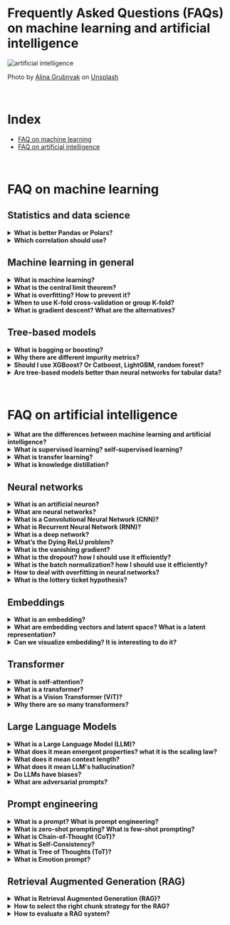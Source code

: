 # Frequently Asked Questions (FAQs) on machine learning and artificial intelligence

![artificial intelligence](https://github.com/SalvatoreRa/tutorial/blob/main/images/nn_brain.jpeg?raw=true)

Photo by [Alina Grubnyak](https://unsplash.com/@alinnnaaaa) on [Unsplash](https://unsplash.com/)

&nbsp;

# Index
* [FAQ on machine learning](#FAQ-on-machine-learning)
* [FAQ on artificial intelligence](#FAQ-on-artificial-intelligence)

&nbsp;

# FAQ on machine learning

## Statistics and data science

<details>
  <summary><b>What is better Pandas or Polars? </b></summary>

Python is a great ecosystem for data science, on the other hand, some basic analysis becomes complex as the datasets grow (parallel processing, query optimization, and lazy evaluation) especially if you use pandas. **[Pandas](https://pandas.pydata.org/)** in fact it is single-threaded (so it means it runs on only one CPU), requires the entire dataset to be in memory, also it does not allow the order of operation optimization (it means the operations are sequential in the order of declaration which is not always the best choice). 

**[Polars](https://pola.rs/)** on the other hand offers: 
* **Parallel computing**, so use all available cores.
* **Improve storage** since it leverages Apache Arrow.
* **File scanning** which allows you to work with very large files without necessarily keeping the whole file in memory

**Polars** also is similar to Pandas in syntax so switching between libraries is fairly easy. Since there is a larger ecosystem compatible with Pandas, it is recommended to use it for small/medium datasets and use Polars for very large datasets
  
</details>

<details>
  <summary><b>Which correlation should use? </b></summary>

  There are different types of correlation, The most famous of which is the **Pearson correlation**. The correlation coefficient represents the linear relationship between two variables. Pearson correlation has this formula:

$$r_{XY} = \frac{\sum (X_i - \overline{X})(Y_i - \overline{Y})}{\sqrt{\sum (X_i - \overline{X})^2 \sum (Y_i - \overline{Y})^2}}$$


Where X and Y are the two variables, and $\overline{X}$ and $\overline{Y}$ represent the means. 

**Spearman correlation** is another popular alternative:

$$\rho = 1 - \frac{6 \sum d_i^2}{n(n^2 - 1)}$$

where $d_i$ represents the distance represents the difference between the ranks of corresponding values $X_i$ and $Y_i$.


The main differences between the two correlations soo: 
* Pearson measures linear relationships, Spearman correlation between variables that have a monotonic relationship. Pearson assumes that variables are normally distributed.
* As seen Pearson is based on covariance and the other is based on ranked data. However, both have ranges between -1 and 1.
* Pearson is more sensitive to outlier data. Person is more recommended for interval and ratio data, while Spearman is for ordinal and non-normally distributed data. 


As seen Pearson is recommended for linear relationships, while Spearman is recommended for monotonic associations. There is also **Kendall correlation**, but basically it is very similar to Spearman for assumptions. Linear relations are a special case of monotonic functions. A monotonic relation is where there is no change in direction or always increasing or always decreasing (not necessarily linearly)

![correlation relationship](https://github.com/SalvatoreRa/tutorial/blob/main/images/correlation_relation.webp?raw=true)
*from [here](https://www.quora.com/How-do-I-know-if-the-scatter-plot-displays-a-linear-a-monotonic-or-a-non-monotonic-relationship)*

This means, however, that there are cases where there is an association between two variables (neither linear nor monotonic) that none of these three types of correlation can detect

In a 2020 study, they propose a new relationship, which measures how much Y is a function of X (rather than whether there is a monotonic or linear relationship between the two). This new correlation is also based on ranking é has two possible formulas, one based on ties between the two variables and whether there are no ties (or probable no ties) between the variables. The first:

![correlation relationship](https://github.com/SalvatoreRa/tutorial/blob/main/images/correlation_no_ties.webp?raw=true)
*from [here](https://www.tandfonline.com/doi/full/10.1080/00031305.2021.2004922)*

and if there are ties:

![correlation relationship](https://github.com/SalvatoreRa/tutorial/blob/main/images/correlation_ties.webp?raw=true)
*from [here](https://www.tandfonline.com/doi/full/10.1080/00031305.2021.2004922)*

As can be seen, the new correlation method is not affected by the direction of the relationship (the range is between 0 and 1, with one being the maximum of the relationship). Where Pearson concludes that there is no relationship (for example, in the parabolic or sinusoidal case) this new method succeeds instead in showing a relationship.

![correlation relationship](https://github.com/SalvatoreRa/tutorial/blob/main/images/A%20New%20Coefficient%20of%20Correlation.png?raw=true)
*Values of ξn(X,Y)for various kinds of scatterplots, withn=100. Noise increases from left to right. from [here](https://www.tandfonline.com/doi/full/10.1080/00031305.2021.2004922)*



If you want to try in Python the code:

```Python
from numpy import array, random, arange

def xicor(X, Y, ties=True):
    random.seed(42)
    n = len(X)
    order = array([i[0] for i in sorted(enumerate(X), key=lambda x: x[1])])
    if ties:
        l = array([sum(y >= Y[order]) for y in Y[order]])
        r = l.copy()
        for j in range(n):
            if sum([r[j] == r[i] for i in range(n)]) > 1:
                tie_index = array([r[j] == r[i] for i in range(n)])
                r[tie_index] = random.choice(r[tie_index] - arange(0, sum([r[j] == r[i] for i in range(n)])), sum(tie_index), replace=False)
        return 1 - n*sum( abs(r[1:] - r[:n-1]) ) / (2*sum(l*(n - l)))
    else:
        r = array([sum(y >= Y[order]) for y in Y[order]])
        return 1 - 3 * sum( abs(r[1:] - r[:n-1]) ) / (n**2 - 1)

```


Suggested lecture:
* [Myths About Linear and Monotonic Associations: Pearson’s r, Spearman’s ρ, and Kendall’s τ](https://www.tandfonline.com/doi/full/10.1080/00031305.2021.2004922)
* [A New Coefficient of Correlation](https://www.tandfonline.com/doi/full/10.1080/01621459.2020.1758115)

</details>


## Machine learning in general

<details>
  <summary><b>What is machine learning? </b></summary>

**Machine Learning** is the field of study that deals with learning or predicting something from data. In the traditional paradigm, you had to write hard-coded rules. A machine learning algorithm should infer these rules on its own. 

*"Machine learning (ML) is a field of study in artificial intelligence concerned with the development and study of statistical algorithms that can learn from data and generalize to unseen data, and thus perform tasks without explicit instructions" - from [Wikipedia](https://en.wikipedia.org/wiki/Machine_learning)*

As an example, we want to create a model to classify sentimental analysis of movie reviews. A traditional approach would be to create rules (something like if/then, for example, if "amazing" is present as a word the review is positive). A machine learning approach instead takes a dataset with labeled elements (a set of reviews that have already been annotated to be positive or negative) and derives the rules on its own.

In some cases, these rules can be displayed. In this case, the model has learned boundaries to separate the various classes in the iris dataset:

![neuron](https://github.com/SalvatoreRa/tutorial/blob/main/images/sphx_glr_plot_voting_decision_regions_001.png?raw=true)
*from [here](https://scikit-learn.org/stable/auto_examples/ensemble/plot_voting_decision_regions.html)*
  
</details>

<details>
  <summary><b>What is the central limit theorem? </b></summary>

*"In probability theory, the central limit theorem (CLT) states that, under appropriate conditions, the distribution of a normalized version of the sample mean converges to a standard normal distribution. This holds even if the original variables themselves are not normally distributed. " - [source](https://en.wikipedia.org/wiki/Central_limit_theorem)* 

**central limit theorem (CLT)** in a nutshell says that the distribution of sample means approximates a normal distribution as you increase the sample size. It is one of the most fundamental statistical theorems and is an important assumption for many algorithms. In other words. A key aspect is that the average of the sample means will be equal to the true population mean and standard deviation. In other words, with a sufficiently large sample size, we can predict the characteristics of a population
  
</details>

<details>
  <summary><b>What is overfitting? How to prevent it? </b></summary>
  
  **overfitting** is one of the most important concepts in machine learning, usually occurring when the model is too complex for a dataset. The model then tends to learn patterns that are only present in the training set and thus not be able to generalize effectively. So it will not have adequate performance for unseen data.

**Underfitting** is the opposite concept, where the model is too simple and fails to generalize because it has not identified the right patterns. With both overfitting and underfitting, the model is underperforming

![neuron](https://github.com/SalvatoreRa/tutorial/blob/main/images/under_overfitting.svg?raw=true)
*from Wikipedia*

Solutions are usually: 
* to collect more data when possible.
* Eliminate features that are not needed.
* Start with a simple model such as logistic regression as a baseline and compare it with progressively more complex models.
* Add regularization techniques. Use ensembles. 

</details>

<details>
  <summary><b>When to use K-fold cross-validation or group K-fold? </b></summary>

**K-fold cross-validation** is one of the most widely used evaluation methods for a machine learning model. It is usually used to understand how a model behaves when there is unseen data. K-fold cross-validation is simple, we have a dataset X and a target variable y. The dataset is divided into K folds (then a subset of X and y) and for each interaction we train the model on k-1 fold and calculate the error on the remaining fold. If we have 100 examples and k =5, it means that at each iteration we select 20 random examples, train the model on the other 80 examples, and calculate the performance on the 20 examples.
  
  ![neuron](https://github.com/SalvatoreRa/tutorial/blob/main/images/1024px-K-fold_cross_validation_EN.svg.png?raw=true)
*from Wikipedia*

The main problem with k-fold cross-validation is that we assume that all the different folds have the same distribution. This is not true in a number of cases where the dataset is stratified by an additional temporal, group, or spatial dimension. This causes a so-called information leak and is easily understood when we look at data that are temporally stratified. If we use random shuffling, the model will see into the future and we have what can be called data leakage

cross-validation leads to predictions that are overly optimistic (overly confident), favors models that are prone to overfitting. So for real-world cases, we need an alternative that avoids leakage between folds. This can be achieved with **group folds**:

*"GroupKFold is a variation of k-fold which ensures that the same group is not represented in both testing and training sets. For example if the data is obtained from different subjects with several samples per-subject and if the model is flexible enough to learn from highly person specific features it could fail to generalize to new subjects. GroupKFold makes it possible to detect this kind of overfitting situations." -[source](https://scikit-learn.org/stable/modules/cross_validation.html)*

  ![neuron](https://github.com/SalvatoreRa/tutorial/blob/main/images/sphx_glr_plot_cv_indices_007.png?raw=true)
*from scikit-learn*

</details>

<details>
  <summary><b>What is gradient descent? What are the alternatives?</b></summary>
  !
</details>


## Tree-based models

<details>
  <summary><b>What is bagging or boosting?</b></summary>
  
</details>

<details>
  <summary><b>Why there are different impurity metrics?</b></summary>
  !
</details>

<details>
  <summary><b>Should I use XGBoost? Or Catboost, LightGBM, random forest?</b></summary>
  !
</details>

<details>
  <summary><b>Are tree-based models better than neural networks for tabular data?</b></summary>
  !
</details>

&nbsp;

# FAQ on artificial intelligence

<details>
  <summary><b>What are the differences between machine learning and artificial intelligence? </b></summary>

In essence, **artificial intelligence** is a set of algorithms and techniques that exploits neural networks to solve various tasks. These are neural networks composed of several layers that can extract complex features from a dataset. This makes it possible to avoid feature engineering and at the same time learn a complex representation of the data. Neural networks also can learn relationships that are nonlinear and thus complex patterns that other machine learning algorithms can hardly learn. This clearly means having patterns with many more parameters and thus the need for appropriate learning algorithms (such as backpropagation).
 
</details>

<details>
  <summary><b>What is supervised learning? self-supervised learning?  </b></summary>
  
  
**Supervised learning** uses labeled training data and **self-supervised learning** does not. In other words, when we have labeled we can use supervised learning, only sometimes we don't have it and for that, we need other algorithms.

In supervised learning we usually have a dataset that has labels (for example, pictures of dogs and cats), we divide our dataset into training and testing and train the model to solve the task. Because we have the labels we can check the model's responses and its performance. In this case, the model is learning a function that binds input and output data and tries to find the relationships between the various features of the dataset and the target variable. Supervised learning is used for classification, regression, sentiment analysis, spam detection, and so on.

In _unsupervised learning (or self-supervised)_, on the other hand, the purpose of the model is to learn the structure of the data without specific guidance. For example, if we want to divide our consumers into clusters, the model has to find patterns underlying the data without knowing what the actual labels are (we don't have them after all). These patterns are used for anomaly detection, big data visualization, customer segmentation and so on.

  ![neuron](https://github.com/SalvatoreRa/tutorial/blob/main/images/Supervised-and-unsupervised-machine-learning-a-Schematic-representation-of-an.png?raw=true)
*from [here](https://www.researchgate.net/figure/Supervised-and-unsupervised-machine-learning-a-Schematic-representation-of-an_fig3_351953193)*

**Semi-supervised learning** is an intermediate case, where we have few labels and a large dataset. The goal is to use the few labeled examples to label a larger amount of unlabeled data

  ![neuron](https://github.com/SalvatoreRa/tutorial/blob/main/images/semisup.webp?raw=true)
*from [here](https://medium.com/@gayatri_sharma/a-gentle-introduction-to-semi-supervised-learning-7afa5539beea)*

**self-supervised learning** is now stricly related to **transfer learning** (check below). In fact, many models are trained unsupervised on a huge amount of data. For example, Transformers are trained on a lot of textual data using a huge amount of data during the pretraining phase. During this phase, language modeling or another pretext task is used to make the model learn a knowledge of the language. Labeling this data would be too expensive, so the purpose of the model is to learn the structure of the language during pretraining. Only at a later stage is the model adapted for a specific task. So in this case our purpose is to take advantage of the amount of data and a task that allows us to train the model, without having to annotate or specify the task. 

</details>

<details>
  <summary><b>What is transfer learning? </b></summary>

**transfer learning** is a process in which we exploit a model's abilities for a different task than what was originally trained.

*"Transfer learning and domain adaptation refer to the situation where what has been learned in one setting … is exploited to improve generalization in another setting" -[source](https://www.deeplearningbook.org/)* 

*"Transfer learning is the improvement of learning in a new task through the transfer of knowledge from a related task that has already been learned." -[source](https://dl.acm.org/doi/10.5555/1803899)* 


Transfer learning requires the model to learn features that are general. So they are usually models that are trained on a huge amount of data and can learn very different patterns from each other. 

For example, a large convolutional network such as ResNet is trained on a large number of images such as Imagenet, then the model is retrained to classify images of dogs or cats. In this case, the model head that is specific to the original task (imagenet) is removed and replaced with a final layer for the specific task.

 ![neuron](https://github.com/SalvatoreRa/tutorial/blob/main/images/Transfer_learning.svg.png?raw=true)
*from [here](https://en.wikipedia.org/wiki/Transfer_learning)*

Another widely used case is the transformer. The transformer is a very large model that can learn a large number of patterns. In this case, the pattern is not trained for a specific task but in self-supervised learning. This first phase is called the pre-training phase. During this initial phase, the model learns language features by predicting the next word in a word sequence (or as a masked language model, where some words are masked and the model has to predict them). Once this is done, the model can be repurposed for other tasks such as sentiment analysis (a classification task).

This approach can be used with so many types of data, for example for images, you can mask part of the images and the model has to predict what is in the masked patch.
  
</details>

<details>
  <summary><b>What is knowledge distillation? </b></summary>
  LLMs are getting bigger and bigger, reaching even more than 100B parameters. These models excel in different tasks and achieve state-of-the-art in all benchmarks. But do we need an LLM for every task? 

Sometimes we need a model that is capable of accomplishing a task with as much accuracy as possible but is also computationally efficient (e.g., a classification task that must run on a device). For this a smaller model might be fine, the important thing is that it is capable of doing the task as well as possible. The idea behind **Knowledge Distillation** is that we can distill a complex model into a smaller, more efficient model that needs limited resources. The idea behind it is that the larger model is a "teacher" and the smaller model is a "student." In practice we use the soft probabilities (or logits) of the teacher network to supervise the student network along with the class labels, this is because these probabilities provide more information than a label alone and allow the model to learn better

![neuron](https://github.com/SalvatoreRa/tutorial/blob/main/images/knowledge_distillation.png?raw=true)
*from [here](https://arxiv.org/pdf/2006.05525.pdf)*

To give a more concrete example, we have a model like ResNet-50 that is trained on millions of images of a thousand different classes, but we need a model that can recognize dogs and cats (two classes) and has few layers. The idea is to create a model (student) that is able to mimic the generalization ability of the more complex model (i.e. ResNet) and we use the probabilities generated by the teacher network to train it. The advantage is that we generally need much less data than training the student model from scratch and without a teacher

![neuron](https://github.com/SalvatoreRa/tutorial/blob/main/images/knowledge_distillation2.png?raw=true)
*from [here](https://arxiv.org/pdf/2006.05525.pdf)*

So we have a teacher model (ResNet in our example) that generates probabilities for each class. After that we take the student model and train it for the same data, again obtaining a probability distribution, exploiting a distillation loss we try to make these probability distributions similar to those of the teacher. In addition, we have a cross-entropy loss in which we use the actual labels of the data. The student model is trained by exploiting these two losses so it learns from both the teacher model and the real labels.

Suggested lecture:
  * [Knowledge Distillation: A Survey](https://arxiv.org/abs/2006.05525)
  

</details>



## Neural networks

<details>
  <summary><b>What is an artificial neuron?</b></summary>

  A **neural network** is a collection of artificial neurons. The **artificial neuron** is clearly inspired by its human counterpart. The first part of the biological neuron receives information from other neurons. If this signal is relevant gets excited and the potential (electrical) rises, if it exceeds a certain threshold the neuron activates and passes the signal to other neurons. This transfer is passed through the axon and its terminals that are connected to other neurons.

  ![neuron](https://github.com/SalvatoreRa/tutorial/blob/main/images/neuron.png?raw=true)
*from Wikipedia*

  This is the corresponding equation for the artificial neuron:
  
$$\[y = f\left(\sum_{i=1}^{n} w_i x_i + b\right)\]$$

As we can see, this equation mimics the behavior of the human neuron. X inputs are the signals coming from other neurons, the neuron weighs their importance by multiplying them with a set of weights. Once this information is weighed, this sum is called the transfer function. If the information is relevant it must pass a threshold, in this case given by the activation function. If it is above the threshold, the neuron is activated and passes the information (in the biological one this is called firing). This becomes the input for the next neuron.

</details>

<details>
  <summary><b>What are neural networks?</b></summary>
  
  In a nutshell, **Neural networks**  are a series of layers composed of different artificial neurons. We have an input layer, several hidden layers, and an output layer. The first layer takes inputs and is therefore specific to inputs. The hidden layers learn a representation of the data, while the last layer is specific to the task (classification, regression, auto-encoder, and so on).

  ![neuron](https://github.com/SalvatoreRa/tutorial/blob/main/images/ann.webp?raw=true)
*from [here](https://www.cloudflare.com/learning/ai/what-is-neural-network/)*

We generally distinguish: 
* **shallow neural networks**, where you have one or few hidden layers
* **Deep neural networks**, where you have many hidden layers (more about below)

Neural networks despite having many parameters have the advantage of extracting sophisticated and complicated representations from data. They also learn high-level features from the data that can then be reused for other tasks. An additional advantage is that neural networks generally do not require complex pre-processing like traditional machine learning algorithms. Neural networks were invented with the purpose, that models would learn features on their own even when the data is noisy (a kind of automatic "feature engineering")

</details>

<details>
  <summary><b>What is a Convolutional Neural Network (CNN)?</b></summary>

**Convolutional neural networks** are a subset of neural networks that specialize in image analysis. These neural networks are inspired by the human cortex, especially the visual cortex. The two main concepts are the creation of a hierarchical representation (increasingly complex features from the top to the bottom of the network) and the fact that successive layers have an increasingly larger receptive field size (layers further forward in the network see a larger part of the image).

![neuron](https://github.com/SalvatoreRa/tutorial/blob/main/images/cnn1.png?raw=true)

This causes convolutional neural networks to create an increasingly complex representation, where layers further down the network recognize simpler features (edges, textures) and layers further up the network recognize more complex features (objects or faces)

![neuron](https://github.com/SalvatoreRa/tutorial/blob/main/images/cnn2.png?raw=true)

How does it actually work?

Pixels that are close together represent the same object and pattern, so they should be processed together by the neural network. These neural networks consist of three main layers: a convolutional layer to extract features. Pooling layer, to reduce the spatial dimension of the representation. Fully connected layer, usually the last layers to map the representation between input and output (for example, if we want to classify various objects).

A convolutional layer basically accomplishes the dot product between a filter and a matrix (the input). In other words, we have a filter flowing over an image to learn and map features. This makes the convolutional network particularly efficient because it leads to sparse interaction and fewer parameters to save.

![neuron](https://github.com/SalvatoreRa/tutorial/blob/main/images/cnn.gif?raw=true)

A convolutional network is the repetition of these elements, in which convolution and pooling layers are interspersed, and then at the end, we have a series of fully convolutional layers

![neuron](https://github.com/SalvatoreRa/tutorial/blob/main/images/cnn3.png?raw=true)
  
</details>

<details>
  <summary><b>What is Recurrent Neural Network (RNN)?</b></summary>
  
  An **RNN** is a subtype of neural network that specializes in sequential data (a sequence of data X with x ranging from 1 to time t). They are recursive because they perform the same task for each element in the sequence, and the output for an element is dependent on previous computations. In simpler terms, at each input of the sequence they perform a simple computation and do an update of the **hidden state** (or memory), this memory is then used for subsequent computations. So this computation can be seen with a kind of roll because for each input the output of the previous input is important:

![neuron](https://github.com/SalvatoreRa/tutorial/blob/main/images/rnn.webp?raw=true)

More formally, the hidden state $\(h_t\)$ of an RNN at time step $\(t\)$ is updated by:

$$\[h_t = f(W_h h_{t-1} + W_x x_t + b)\]$$

And the output at time step $\(t\)$ is given by:

$$\[y_t = g(W_y h_t + b_y)\]$$

where:
- $\(h_t\)$ is the hidden state at time step $\(t\)$,
- $\(h_{t-1}\)$ is the hidden state at the previous time step $\(t-1\)$,
- $\(x_t\)$ is the input at time step $\(t\)$,
- $\(W_h\)$, $\(W_x\)$, and $\(W_y\)$ are the weight matrices for the hidden state, input, and output, respectively,
- $\(b\)$ and $\(b_y\)$ are the bias terms,
- $\(f\)$ is the activation function for the hidden state, often tanh or ReLU,
- $\(g\)$ is the activation function for the output, which depends on the specific task (e.g., softmax for classification).

which can be also represented as:

![neuron](https://github.com/SalvatoreRa/tutorial/blob/main/images/description-block-rnn-ltr.png?raw=true)

RNNs can theoretically process inputs of indefinite length without the model increasing in size (the same neurons are reused). The model also takes into account historical information, and weights are shared for various interactions over time. In reality, they are computationally slow, inefficient to train, and after a few time steps forget past inputs.
  
</details>

<details>
  <summary><b>What is a deep network?</b></summary>

  **Deep neural networks** are basically neural networks in which there are many more layers. Today almost all of the most widely used models belong to this class. 

  ![neuron](https://github.com/SalvatoreRa/tutorial/blob/main/images/Artificial-Neural-Network-Vs-Deep-Neural-Network-14.png?raw=true)

Obviously, models with more hidden layers can build a more complex and sophisticated representation of the data. However, this comes at a cost in terms of data required (more layers, more data, especially to avoid overfitting), time, and computation resources (more parameters often take more time and more hardware). In addition, training requires special tunings to avoid problems such as overfitting, underfitting, or vanishing gradients.
  
</details>

<details>
  <summary><b>What’s the Dying ReLU problem? </b></summary>

The rectifier or **ReLU (rectified linear unit)** activation function has a number of advantages but also a number of disadvantages: 
* It is not zero differentiable (this is because it is not "smooth" at zero).
* Not zero-centered.
* Dying ReLU problem

The **Dying ReLU problem** refers to the scenario in which many ReLU neurons only output values of 0. In fact, if before the activation function the output of the neuron is less than zero, after ReLU is zero:

```math
\text{ReLU}(x) = \begin{cases} 
x & \text{if } x > 0 \\
0 & \text{otherwise}
\end{cases}
```

  ![neuron](https://github.com/SalvatoreRa/tutorial/blob/main/images/1024px-ReLU_and_GELU.svg.png?raw=true) *Plot of the ReLU rectifier (blue) and GELU (green) functions near x = 0, from Wikipedia*

The problem occurs when most of the inputs are negative. The worst case is if the entire network dies, at which point the gradient fails to flow during backpropagation and there will no longer be an update of the weights. The entire or a significant part of the network then becomes inactive and stops learning. Once this happens there is no way to reactivate it.

The Dying ReLU problem is related to two different factors:
* **High learning rate.** The high learning rate could cause the weight to become negative since a large amount will be subtracted, thus leading to negative input for ReLU.
* **Large negative bias**. Since bias contributes to the equation this is another cause.

So the solution is either to use a small learning rate or to test one of several alternatives to ReLU

 Suggested lecture:
  * [Dying ReLU and Initialization: Theory and Numerical Examples](https://arxiv.org/abs/1903.06733)

</details>

<details>
  <summary><b>What is the vanishing gradient? </b></summary>

The **Vanishing Gradient Problem** refers to the decreasing gradient and its approach to zero as different layers are added to a neural network. The deeper the network gets, the less gradient reaches the first few layers and the more difficult it becomes to train.

This is clearly understandable if the sigmoid function is used as the activation function. The sigmoid function squishes a large input between 0 and 1, so a large change in input does not correspond to a large change in output. In addition, its derivative is small for a large input X

**sigmoid activation function**:

$$\sigma(x) = \frac{1}{1 + e^{-x}}$$

**derivative**:

$$\sigma'(x) = \sigma(x) \cdot (1 - \sigma(x))$$

 ![neuron](https://github.com/SalvatoreRa/tutorial/blob/main/images/sigmoid_derivative.webp?raw=true) * from [here](https://isaacchanghau.github.io/img/deeplearning/activationfunction/sigmoid.png)*

 When there are few layers this is not a problem, but the more layers added the more it reduces the gradient and impacts training. Since backpropagation starts from the final layer to the initial layers, if there are n layers with sigmoid it means that n small derivatives are multiplied (backpropagation in fact uses the chain rule of derivatives). With little gradient, we will have little update of the first layers, so these layers will not be trained efficiently

The **ReLU** has been used as a solution, and in fact little by little it has become the most widely used function in neural networks. For particularly deep networks, **residual connections** have also been used, which precisely skips the activation function and thus avoids derivative reduction. Also, to reduce input space, **batch normalization** is another solution, thus preventing the input from adding the outer edges of the sigmoid
  
</details>

<details>
  <summary><b>What is the dropout? how I should use it efficiently?</b></summary>
  
**Dropout** is a regularization technique that aims to reduce network complexity to avoid overfitting. The problem is that models can learn statistical noise, the best way to avoid this is to change parameters, get different models, and aggregate. Obviously, this would be very computationally expensive. Dropout instead allows for the implicit ensemble.

*"Dropout is a technique that addresses both these issues. It prevents overfitting and
provides a way of approximately combining exponentially many different neural network
architectures efficiently. The term “dropout” refers to dropping out units (hidden and
visible) in a neural network. By dropping a unit out, we mean temporarily removing it from
the network, along with all its incoming and outgoing connections, as shown in Figure 1.
The choice of which units to drop is random. " -[source: original papers](https://www.cs.toronto.edu/~rsalakhu/papers/srivastava14a.pdf)*

 ![neuron](https://github.com/SalvatoreRa/tutorial/blob/main/images/dropout.png?raw=true) * from [the original papers](https://www.cs.toronto.edu/~rsalakhu/papers/srivastava14a.pdf)*

During training a certain amount of neurons (decided with a probability p) is deactivated. If the probability p is 50 % for a layer, it means that randomly 50% of the neurons will be set to zero. This means that the model cannot rely on a particular neuron for training nor on the combination of neurons, but will learn different representations.  This acts on overfitting because during overfitting one neuron might compensate for the error of another neuron. This process is called **co-adaptations** in which several neurons are in "collusion" and reduces the generalization abilities of the neurons. If we use dropout instead, we prevent neuron co-adaptation because some neurons are set to zero in random manner.

*" According to this theory, the role of sexual reproduction is not just to allow useful new genes to spread throughout the population, but also to facilitate this process by reducing complex co-adaptations that would reduce the chance of a new gene improving the fitness of an individual. Similarly, each hidden unit in a neural network trained with dropout must learn to work with a randomly chosen sample of other units. This should make each hidden unit more robust and drive it towards creating useful features on its own without relying on other hidden units to correct its mistakes. However, the hidden units within a layer will still learn to do different things from each other. " -[source: original papers](https://www.cs.toronto.edu/~rsalakhu/papers/srivastava14a.pdf)*

This also allows us to learn features that are better generalizable:

 ![neuron](https://github.com/SalvatoreRa/tutorial/blob/main/images/dropout2.png?raw=true) * from [the original papers](https://www.cs.toronto.edu/~rsalakhu/papers/srivastava14a.pdf)*

During training, if you set the probability to 50 % the remaining neurons are rescaled by an equivalent factor (e.g. 2x). In inference, on the other hand, the probability p is zero and all neurons are active.

 ![neuron](https://github.com/SalvatoreRa/tutorial/blob/main/images/dropout1.png?raw=true) * from [the original papers](https://www.cs.toronto.edu/~rsalakhu/papers/srivastava14a.pdf)*

 Tips for using Dropout: 
 * When using ReLU according to some it would be better, to put it before the activation function (fully connected, dropout, ReLu).
 * The general rule of thumb would be to use low dropout rates first (p= 0.1/0.2) and then increase until no decrease in performance. In the original article, they suggest 0.5 as a general value for a variety of tasks and for hidden units. In some articles, they suggest 0.8 for the input layer (this is how 20% of neurons are considered) and 50% for hidden layers. Or at any rate a higher p in the first few layers.
 * Dropout is especially recommended for large networks and small datasets

</details>

<details>
  <summary><b>What is the batch normalization? how I should use it efficiently?</b></summary>
!
</details>

<details>
  <summary><b>How to deal with overfitting in neural networks?</b></summary>
  
  *"The central challenge in machine learning is that we must perform well on new, previously unseen inputs — not just those on which our model was trained. The ability to perform well on previously unobserved inputs is called generalization."-[source](https://www.deeplearningbook.org/)* 


  Neural networks are sophisticated and complex models that can be composed of a great many parameters. This makes it possible for neural networks to store patterns and correlations spurious that are only present in the training set.  There are several techniques that can be used to reduce the risk of **overfitting**

**collecting more data and data augmentation**

Obviously, the best way is to collect more data, especially quality data. In fact, the model is exposed to more patterns and needs to identify relevant ones

Data augmentation simulates having more data and makes it harder for the model to learn spurious correlations or store patterns or even whole examples (deep networks are very capable in terms of parameters).

 ![neuron](https://github.com/SalvatoreRa/tutorial/blob/main/images/img_data_augmentation.jpg?raw=true)
*from [here](https://ai.google.dev/examples/clustering_with_embeddings)*

</details>
  
<details>
  <summary><b>What is the lottery ticket hypothesis?</b></summary>

The **lottery ticket hypothesis** was proposed in 2019 to explain why neural networks are pruned after training. In other words, once we have trained a neural network with lots of parameters we want to remove the weights that do not serve the task and create a lighter network (pruning). This allows for smaller, faster neural networks that consume fewer resources. Many researchers have wondered, but can't we eliminate the weights before training? If these weights are not useful afterward, they may not be useful during training either. 

*"The Lottery Ticket Hypothesis. A randomly-initialized, dense neural network contains a subnetwork that is initialized such that—when trained in isolation—it can match the test accuracy of the original network after training for at most the same number of iterations.
"-[source](https://arxiv.org/abs/1803.03635)*


![neuron](https://github.com/SalvatoreRa/tutorial/blob/main/images/lotteryticket.webp?raw=true)
*from [here](https://towardsdatascience.com/saga-of-the-lottery-ticket-hypothesis-af30091f5cb)*

 What the authors do is a process called **Iterative Magnitude Pruning**, basically, they start by training the network, eliminate all the smaller weights, and then extract a subnetwork. This subnetwork is initialized with small, random weights and they re-train until convergence. This subnetwork is called a "winning ticket" because randomly it received the right weights so that it could be the one with the best performance.

Now, this leads to two important considerations: There is a random subnetwork that is more computationally efficient and can be further trained to improve performance. Also, this subnetwork has better generalization capabilities. If it could be identified in a pre-training manner it would reduce the need to use large dense networks. 

According to some authors, the lottery ticket hypothesis is one of the reasons why neural networks form sophisticated circuits. Thus, it is not that weights gradually improve, but instead improve if these circuits are already present (weights that have won the lottery). This would then be the basis of grokking


 
 Suggested lecture:
  * [The Lottery Ticket Hypothesis: Finding Sparse, Trainable Neural Networks](https://arxiv.org/abs/1803.03635)
  
</details>


## Embeddings

<details>
  <summary><b>What is an embedding?</b></summary>
  
  An **embedding** is a low-dimensional space representation of high-dimensional space vectors. For example, one could represent the words of a sentence with a sparse vector (1-hot encoding or other techniques), and embedding allows us to obtain a compact representation. Although embedding originated for text, it can be applied to all kinds of data: for example, we can have a vector representing an image

  sparse word representation:

  ![neuron](https://github.com/SalvatoreRa/tutorial/blob/main/images/word_repr.png?raw=true)
*from [here](https://arxiv.org/pdf/2010.15036.pdf)*


In general, the term embedding became a fundamental concept of machine learning after 2013, thanks to **Word2Vec**. Word2Vec made it possible to learn a vector representation for each word in a vocabulary.  This vector captures features of a word such as the semantic relationship of the word, definitions, context, and so on. In addition, this vector is numeric and can be used for operations (or for downstream tasks such as classification)

  ![neuron](https://github.com/SalvatoreRa/tutorial/blob/main/images/word2vec.png?raw=true)
*from [here](https://arxiv.org/pdf/2010.15036.pdf)*

Word2Vec then succeeds in grouping similar word vectors (distances in the embedding space are meaningful). Word2Vec estimates the meaning of a word based on its occurrences in the text. The system is simple, we try to predict a word by its neighbors or its context. In this way, the model learns the context of a word

 Suggested lecture:
 * [Efficient Estimation of Word Representations in Vector Space](https://arxiv.org/pdf/1301.3781.pdf)

</details>


<details>
  <summary><b>What are embedding vectors and latent space? What is a latent representation?</b></summary>

As mentioned above an **embedding vector** is the representation of high dimensional data in vectors that have a reduced size. In general, they are continuous vectors of real numbers, although the starting vectors may be sparse (0-1) or of integers (pixel value). The value of these embedding vectors is that they maintain a concept of similarity or distance. Therefore, two elements that are close in the initial space must also be close in the embedding space.

The **representation** means a transformation of the data. For example, a neural network at each layer learns a representation of the data. intermediate, i.e., layer representations within the neural network are also called latent representation (or latent space). The representation can also be the output of a neural network, and the resulting vectors can also be used as embeddings. 

For example, we can take images, pass them through a transformer, and use the vectors obtained after the last layer. These vectors have a small size and are both a representation and embedding. So often the terms have the same meaning. Since a text like hot-encoding is a representation, in some cases the terms differ
  
</details>

<details>
  <summary><b>Can we visualize embedding? It is interesting to do it?</b></summary>
  
  As mentioned, _distances are meaningful in the embedding space_. In addition, operations such as searching for similar terms can be performed. These embeddings have been used to search for similar documents or conduct clustering. 

 ![neuron](https://github.com/SalvatoreRa/tutorial/blob/main/images/vect.png?raw=true)
*from [here](https://developers.google.com/machine-learning/crash-course/embeddings/translating-to-a-lower-dimensional-space)*

After getting an embedding it is good practice to conduct **a visual analysis**, it allows us to get some visual information and understand if the process went well. Because embeddings have many dimensions (usually up to 1024, although they can be more), we need to use techniques to reduce the dimensions such as PCA and t-SNE to obtain a two-dimensional projection

 ![neuron](https://github.com/SalvatoreRa/tutorial/blob/main/images/tsne_vect.png?raw=true)
*from [here](https://ai.google.dev/examples/clustering_with_embeddings)*
  
</details>

## Transformer

<details>
  <summary><b>What is self-attention?</b></summary>
  !
</details>

<details>
  <summary><b>What is a transformer?</b></summary>
  !
</details>

<details>
  <summary><b>What is a Vision Transformer (ViT)?</b></summary>
  !
</details>


<details>
  <summary><b>Why there are so many transformers?</b></summary>
  !
</details>


## Large Language Models

<details>
  <summary><b>What is a Large Language Model (LLM)?</b></summary>
  
  *"language modeling (LM) aims to model the generative likelihood of word sequences, so as to predict the probabilities of future (or missing) tokens"* -from [here](https://arxiv.org/abs/2303.18223)

  In short, starting from a sequence x of tokens (sub-words) I want to predict the probability of what the next token x+1 will be.  An LLM is a model that has been trained with this goal in mind. Large because it is a model that has more than 10 billion parameters (by convention).

These LLMs are obtained by scaling from the transformer and have general capabilities. Scaling means increasing parameters, training budget, and training dataset.

*"Typically, large language models (LLMs) refer to Transformer language models that contain hundreds of billions (or more) of parameters, which are trained on massive text data"* -from [here](https://arxiv.org/abs/2303.18223)

![LLM](https://github.com/SalvatoreRa/tutorial/blob/main/images/LLM.png?raw=true)
*from the [original article](https://arxiv.org/abs/2303.18223)*

LLMs have been able to be flexible for so many different tasks, have shown reasoning skills, and all this just by having text as input. That's why so many have been developed in recent years: 
* **closed source** such as ChatGPT, Gemini, or Claude.
* **Open source** such as LLaMA, Mistral, and so on.

![LLM](https://github.com/SalvatoreRa/tutorial/blob/main/images/LLM2.png?raw=true)
*from the [original article](https://arxiv.org/abs/2303.18223)*

Articles describing in detail:
  * [A Requiem for the Transformer?](https://towardsdatascience.com/a-requiem-for-the-transformer-297e6f14e189)
  * [The Infinite Babel Library of LLMs](https://towardsdatascience.com/the-infinite-babel-library-of-llms-90e203b2f6b0)
 
  Suggested lecture:
  * [Tabula Rasa: Large Language Models for Tabular Data](https://levelup.gitconnected.com/tabula-rasa-large-language-models-for-tabular-data-e1fd781946fa)
  * [Speak Only About What You Have Read: Can LLMs Generalize Beyond Their Pretraining Data?](https://pub.towardsai.net/speak-only-about-what-you-have-read-can-llms-generalize-beyond-their-pretraining-data-041704e96cd5)
  * [Welcome Back 80s: Transformers Could Be Blown Away by Convolution](https://levelup.gitconnected.com/welcome-back-80s-transformers-could-be-blown-away-by-convolution-21ff15f6d1cc)
  * [a good survey on the topic](https://arxiv.org/abs/2303.18223)
  * [another good survey on the topic](https://arxiv.org/abs/2402.06196)

</details>

<details>
  <summary><b>What does it mean emergent properties? what it is the scaling law?</b></summary>

OpenAI proposed in 2020 a _power law for the performance of LLMs_: according to this scaling law, there is a relationship with three main factors: y model size (N), dataset size (D), and the amount of training compute (C). Given these factors we can derive the performance of the models:

![scaling law](https://github.com/SalvatoreRa/tutorial/blob/main/images/scaling_law.png?raw=true)
*from the [original article](https://arxiv.org/abs/2001.08361)*

Emergent properties are properties that appear only with scale (as the number of parameters increases)

*"In the literature, emergent abilities of LLMs are formally defined as “the abilities that
are not present in small models but arise in large models”, which is one of the most prominent features that distinguish LLMs from previous PLMs."*-[source](https://arxiv.org/pdf/2303.18223.pdf)

![emergent_properties](https://github.com/SalvatoreRa/tutorial/blob/main/images/emergent_properties.png?raw=true)
*from the [original article](https://arxiv.org/pdf/2206.07682.pdf)*

![emergent_properties](https://github.com/SalvatoreRa/tutorial/blob/main/images/emergent_properties2.png?raw=true)
*from the [original article](https://arxiv.org/pdf/2206.07682.pdf)*

On the other hand, not everyone agrees on the real existence of these emerging properties

*" There are also extensive debates on the rationality of emergent abilities. A popular speculation is that emergent abilities might be partially attributed to the evaluation setting for special tasks (e.g., the discontinuous evaluation metrics)."*-[source](https://arxiv.org/pdf/2303.18223.pdf)

Articles describing in detail:
  * [A Requiem for the Transformer?](https://towardsdatascience.com/a-requiem-for-the-transformer-297e6f14e189)
  * [Emergent Abilities in AI: Are We Chasing a Myth?](https://towardsdatascience.com/emergent-abilities-in-ai-are-we-chasing-a-myth-fead754a1bf9)

 
  Suggested lecture:
  * [All You Need to Know about In-Context Learning](https://towardsdatascience.com/all-you-need-to-know-about-in-context-learning-55bde1180610)
  * [About emergent properties](https://arxiv.org/pdf/2206.07682.pdf)
  * [a good survey on LLMs, scaling law, and so on](https://arxiv.org/abs/2303.18223)

  
</details>

<details>
  <summary><b>What does it mean context length?</b></summary>
  
  **Context length** is the maximum amount of information an LLM can take as input. It is generally measured in tokens or subwords. So an LLM with a context length of 1000 tokens can take about 750 words (as a rule of thumb, a token is considered to be 3/4 of a word). Context length has an effect on accuracy, consistency, and how much information it can parse: 
  
* The more context length the slower the model generally is. 
* Models with small context lengths use resources more efficiently. 
* Larger context lengths have more conversation memory and more contextual understanding.

There are methods to extend the context length of the models:

![context_length](https://github.com/SalvatoreRa/tutorial/blob/main/images/context_length.png?raw=true)
*from the [original article](https://arxiv.org/pdf/2402.02244.pdf)*

Articles describing in detail:
  * [A Requiem for the Transformer?](https://towardsdatascience.com/a-requiem-for-the-transformer-297e6f14e189)
  * [Speak to me: How many words a model is reading](https://towardsdatascience.com/speak-to-me-how-many-words-a-model-is-reading-331e3af86d27)

 
  Suggested lecture:
  * [All You Need to Know about In-Context Learning](https://towardsdatascience.com/all-you-need-to-know-about-in-context-learning-55bde1180610)
  * [About extending context length](https://arxiv.org/abs/2402.02244)
  * [About extending context length](https://arxiv.org/abs/2401.07872)
  
    
</details>


<details>
  <summary><b>What does it mean LLM's hallucination?</b></summary>
Anyone who has interacted with ChatGPT will notice that the model generates responses that seem consistent and convincing but occasionally are completely wrong. 

![hallucination](https://github.com/SalvatoreRa/tutorial/blob/main/images/hallucination.png?raw=true)
*from the [original article](https://arxiv.org/abs/2311.05232)*

Several solutions have obviously been proposed: 
* Provide some context in the prompt (an article, Wikipedia, and so on). Or see RAG below.
* If you have control over model parameters, you can play with temperature or other parameters.
* Provide instructions to the model to answer "I do not know" when it does not know the answer.
* Provide examples so it can better understand the task (for reasoning tasks).

Articles describing in detail:
  * [A Requiem for the Transformer?](https://towardsdatascience.com/a-requiem-for-the-transformer-297e6f14e189)
 
  Suggested lecture:
  * [Speak Only About What You Have Read: Can LLMs Generalize Beyond Their Pretraining Data?](https://pub.towardsai.net/speak-only-about-what-you-have-read-can-llms-generalize-beyond-their-pretraining-data-041704e96cd5)
  * [a good survey on the topic](https://arxiv.org/abs/2311.05232)

  
</details>

<details>
  <summary><b>Do LLMs have biases?</b></summary>
  
  Yes. 

  Garbage in, garbage out. Most of the biases come from the training dataset and LLMs inherit them. Biases are a particularly tricky problem especially if the model is to be used for sensitive applications

  *" Laying behind these successes, however, is the potential to perpetuate harm. Typically trained on an enormous scale of uncurated Internet-based data, LLMs inherit stereotypes, misrepresentations, derogatory and exclusionary language, and other denigrating behaviors that disproportionately affect already-vulnerable and marginalized communities"*-[source](https://arxiv.org/pdf/2309.00770.pdf)

  ![bias](https://github.com/SalvatoreRa/tutorial/blob/main/images/bias.png?raw=true)
*from the [original article](https://arxiv.org/pdf/2309.00770.pdf)*

  Articles describing in detail:
  * [PrAIde and Prejudice: Tracking and Minimize Political Bias in LLMs](https://levelup.gitconnected.com/praide-and-prejudice-tracking-and-minimize-political-bias-in-llms-47f82d354514)

 Suggested lecture:
  * [Bias and Fairness in Large Language Models: A Survey](https://arxiv.org/abs/2309.00770)

</details>

<details>
  <summary><b>What are adversarial prompts?</b></summary>

  **Adversarial prompting** is an interesting field of both research and applications because it serves to understand the limits and safety of a model. These techniques have been shown to work on ChatGPT and other 

For example, prompt injection is a technique in which you insert several prompts one safe and one that is used to obtain unexpected behavior instead.

an example of prompt injection from Twitter:

![prompt](https://github.com/SalvatoreRa/tutorial/blob/main/images/prompt_injection.png?raw=true)

Jailbreak and DAN (Do anything now) are examples of techniques used to overcome safety controls and try to make a model say something illegal

![jailbreak](https://github.com/SalvatoreRa/tutorial/blob/main/images/jailbreak.png?raw=true)

Articles discussing the topic:
  * [The AI worm and the LLM leaf](https://levelup.gitconnected.com/praide-and-prejudice-tracking-and-minimize-political-bias-in-llms-47f82d354514)

 Suggested lecture:
  * [The Waluigi Effect (mega-post)](https://levelup.gitconnected.com/the-ai-worm-and-the-llm-leaf-6132d60c11be)
  
</details>

## Prompt engineering

<details>
  <summary><b>What is a prompt? What is prompt engineering?</b></summary>
  The prompt is a textual instruction used to interact with a Large Language Model. Prompt     engineering, on the other hand, is a set of methods and techniques for developing and optimizing prompts. prompt engineering is specifically designed to improve the capabilities of models for complex tasks that require reasoning (question answering, solving mathematical problems, and so on).


  Prompt engineering can have other functions such as improving LLM safety (instructions that serve to prevent the model from responding in a toxic manner) or providing additional knowledge to a model


  Prompt engineering can have other functions such as improving LLM safety (instructions that serve to prevent the model from responding in a toxic manner) or providing additional knowledge to a model


  A prompt, in its simplest form, is a set of instructions or a question. In addition, it might also contain other elements such as context, inputs, or examples.


  prompt:

  ```
  Which is the color of the sea?
  ```
output from a LLM:
  ```
  Blue
  ```

Formally, a prompt contains or more of these elements: 
* **Instruction**. Information about the task you want the LLM execute
* **Context**. Additional or external information the model has to take into account.
* **Input data**. Input data that can be processed
* **Output indicator**. We can provide additional requirements (type or format of the output)

  prompt:

  ```
    Classify the sentiment of this review as in the examples:

  The food is amazing - positive
  the chicken was too raw - negative
  the waitress was rude - negative
  the salad was too small -
  ```

  Articles describing in detail:
  * [Prompt Engineering to Leverage In-Context Learning in Large Language Models](https://pub.towardsai.net/prompt-engineering-to-leverage-in-context-learning-in-large-language-models-72296e1f09c3)
 
  Suggested lecture:
  * [All You Need to Know about In-Context Learning](https://towardsdatascience.com/all-you-need-to-know-about-in-context-learning-55bde1180610)

</details>

<details>
  <summary><b>What is zero-shot prompting? What is few-shot prompting?</b></summary>

  LLMs are trained with a large amount of text. This allows them to learn how to perform different tasks. These skills are honed during instruction tuning. As shown [in this article](https://arxiv.org/abs/2109.01652), instruction tuning improves the model's performance in following instructions. During reinforcement learning from human feedback (RLHF) the model is aligned to follow instructions.


Zero-shot means that we provide nothing but instruction. Therefore, the model must understand the instructions and to execute it:

 zero-shot prompt:

  ```
    Classify the sentiment of this review :
    review: the salad was too small
    sentiment:
  ```

This is not always enough, so sometimes it is better to provide help to the model to understand the task. In this case, we provide some examples, that help the model improve its performance

This was discussed during the GPT-3 presentation:

![few shot learning](https://github.com/SalvatoreRa/tutorial/blob/main/images/few_shot%20learning.png?raw=true)
*from the [original article](https://arxiv.org/abs/2203.11171)*

Then a few-shot prompt is:

  ```
    Classify the sentiment of this review as in the examples:

  The food is amazing - positive
  the chicken was too raw - negative
  the waitress was rude - negative
  the salad was too small -
  ```

A couple of notes:
* Few-shot learning is one of the so-called emerging properties (because it would emerge with the scale).
* It is sensible to the format and used labels. However, new models are more robust to variations
* It is not optimal for complex tasks like mathematical reasoning or that require more reasoning steps



  Articles describing in detail:
  * [Prompt Engineering to Leverage In-Context Learning in Large Language Models](https://pub.towardsai.net/prompt-engineering-to-leverage-in-context-learning-in-large-language-models-72296e1f09c3)
 
  Suggested lecture:
  * [All You Need to Know about In-Context Learning](https://towardsdatascience.com/all-you-need-to-know-about-in-context-learning-55bde1180610)
  * [Emergent Abilities in AI: Are We Chasing a Myth?](https://towardsdatascience.com/emergent-abilities-in-ai-are-we-chasing-a-myth-fead754a1bf9)
</details>

<details>
  <summary><b>What is Chain-of-Thought (CoT)?</b></summary>


**Chain-of-thought (CoT)**

Chain-of-thought (CoT) Prompting is a technique that pushes the model to reason by intermediate steps. In other words, we are providing the model with intermediate steps to solve a problem so that the model understands how to approach a problem:

*"We explore the ability of language models to perform few-shot prompting for reasoning tasks, given a prompt that consists of triples: input, a chain of thought, and output. A chain of thought is a series of intermediate natural language reasoning steps that lead to the final output, and we refer to this approach as chain-of-thought prompting."--[source](https://arxiv.org/abs/2201.11903)*

  ![Cot Prompting](https://github.com/SalvatoreRa/tutorial/blob/main/images/cot.png?raw=true)
*from the [original article](https://arxiv.org/abs/2201.11903)*


**zero-shot Chain-of-thought (CoT)**

Instead of having to provide context, the authors of this study found that simply providing "Let's think step by step" was enough to suggest that the model reasons by intermediate steps:

*" Despite the simplicity, our Zero-shot-CoT successfully generates a plausible reasoning path in a zero-shot manner and reaches the correct answer in a problem where the standard zero-shot approach fails. Importantly, our Zero-shot-CoT is versatile and task-agnostic, unlike most prior task-specific prompt engineering in the forms of examples (few-shot) or templates (zero-shot)"--[source](https://arxiv.org/abs/2205.11916)*

![zero-shot Cot Prompting](https://github.com/SalvatoreRa/tutorial/blob/main/images/zeroshot-cot.png?raw=true)
*from the [original article](https://arxiv.org/abs/2205.11916)*

  Articles describing in detail:
  * [Prompt Engineering to Leverage In-Context Learning in Large Language Models](https://pub.towardsai.net/prompt-engineering-to-leverage-in-context-learning-in-large-language-models-72296e1f09c3)
  * [Multimodal Chain of Thoughts: Solving Problems in a Multimodal World](https://towardsdatascience.com/multimodal-chain-of-thoughts-solving-problems-in-a-multimodal-world-961a8ab9d0fa)
 
  Suggested lecture:
  * [All You Need to Know about In-Context Learning](https://towardsdatascience.com/all-you-need-to-know-about-in-context-learning-55bde1180610)
  * [original article CoT](https://arxiv.org/abs/2201.11903)
  * [original article zero-shot CoT](https://arxiv.org/abs/2205.11916)
  
</details>

<details>
  <summary><b>What is Self-Consistency?</b></summary>

Self-consistency is in simple terms getting more CoT and selecting the most consistent response:

*"We first prompt the language model with chain-of-thought prompting, then instead of greedily decoding the optimal reasoning path, we propose a “sample-and-marginalize” decoding procedure: we first sample from the language model’s
decoder to generate a diverse set of reasoning paths; each reasoning path might lead to a different final answer, so we determine the optimal answer by marginalizing out the sampled reasoning paths to find the most consistent answer in the final answer set."--[source](https://arxiv.org/abs/2203.11171)*

![Self-Consistency Prompting](https://github.com/SalvatoreRa/tutorial/blob/main/images/SELF-CONSISTENCY.png?raw=true)
*from the [original article](https://arxiv.org/abs/2205.11916)*

For the authors, this approach is analogous to how humans reason. In other words, humans test multiple ways of thinking and evaluate whether these lead to the same response. If there is consensus among the various responses, we humans feel more confident.

An example of question:

  ```
    Henry made two stops during his 60-mile bike trip. He first stopped after 20 miles. His second stop was 15 miles before the end of the trip. How many miles did he travel between his first and second stops?
  ```

Firs answer is wrong:

  ```
    He traveled 60 miles in total. He stopped after 20 miles, so he traveled 60 - 20 = 40 miles between the first and second stops. The answer is 40
  ```

second time:

  ```
   Henry traveled a total of 60 miles. His first stop was 20 miles in, and his second stop was 15 miles before the end. So between his first and second stops he travelled 60 - 20 -15 = 25 miles. The answer is 25. 
  ```

Third time:

  ```
    He made two stops during a 60-mile trip. The first was 20 miles into the trip. The second was 15 miles before the end of the trip. This means the second stop was 60 - 15 = 45 miles into the trip. Since he made the stops in order, the second stop must have been 45 - 20 = 25 miles after the first stop. The answer is 25.
  ```
We have an answer that is the majority. This a simplified version


  Articles describing in detail:
  * [Prompt Engineering to Leverage In-Context Learning in Large Language Models](https://pub.towardsai.net/prompt-engineering-to-leverage-in-context-learning-in-large-language-models-72296e1f09c3)

 
  Suggested lecture:
  * [All You Need to Know about In-Context Learning](https://towardsdatascience.com/all-you-need-to-know-about-in-context-learning-55bde1180610)
  * [original article](https://arxiv.org/abs/2203.11171)
 
  
</details>

<details>
  <summary><b>What is Tree of Thoughts (ToT)?</b></summary>

Tree of Thoughts (ToT) can be seen as a generalization of CoT, especially for more complex tasks. The idea is that the model maintains some degree of exploration to arrive at the solution. 

In this framework, the model produces several steps of thought as it moves toward solving the problem (similar to CoT or Self-consistency). In this case, though, the model not only generates these thoughts but evaluates them. In addition, there is a search algorithm (breadth-first search and depth-first search) that allows exploration but also backtracking

![TOT](https://github.com/SalvatoreRa/tutorial/blob/main/images/TOT.png?raw=true)
*from the [original article](https://arxiv.org/abs/2305.10601)*

An interesting development is to add an agent to conduct the search. In this article, they add a controller that precisely controls the search in the ToT

![TOT2](https://github.com/SalvatoreRa/tutorial/blob/main/images/TOT3.png?raw=true)
*from the [original article](https://arxiv.org/abs/2305.08291)*

Clarification these two methods are both complex and laborious. In one you have to generate the various steps, evaluate them, and conduct the research. In the second we have an external module trained with reinforcement learning that conducts the control and search. So instead of conducting multiple calls, [Hubert](https://github.com/dave1010/tree-of-thought-prompting) proposed a simple prompt to conduct ToT. This approach is simplified but seems to give superior results to simple CoT

```
Imagine three different experts are answering this question.
All experts will write down 1 step of their thinking,
then share it with the group.
Then all experts will go on to the next step, etc.
If any expert realises they're wrong at any point then they leave.
The question is...
```


Articles describing in detail:
  * [Prompt Engineering to Leverage In-Context Learning in Large Language Models](https://pub.towardsai.net/prompt-engineering-to-leverage-in-context-learning-in-large-language-models-72296e1f09c3)

 
  Suggested lecture:
  * [All You Need to Know about In-Context Learning](https://towardsdatascience.com/all-you-need-to-know-about-in-context-learning-55bde1180610)
  * [original article 1](https://arxiv.org/abs/2305.10601)
  * [original article 2](https://arxiv.org/abs/2305.08291)
</details>


<details>
  <summary><b>What is Emotion prompt?</b></summary>
  A new approach incorporating emotional cues improves LLM performance. The approach was inspired by psychology and cognitive science

  *"Emotional intelligence denotes the capacity to adeptly interpret and manage emotion-infused information, subsequently harnessing it to steer cognitive tasks, ranging from problem-solving to behaviors regulations. Other studies show that emotion regulation can influence human’s problem-solving performance as indicated by self-monitoring , Social Cognitive theory, and the role of positive emotions. "--[source](https://arxiv.org/abs/2307.11760)*

![EmotionPrompt](https://github.com/SalvatoreRa/tutorial/blob/main/images/EmotionPrompt.png?raw=true)
*from the [original article](https://arxiv.org/abs/2307.11760)*

The idea is to add phrases that can uplift the LLM ("you can do this," "I know you'll do great!") at the end of the prompt.

The advantages of this approach are: 
* improved performance.
* actively contribute to the gradients in LLMs by gaining larger weights, thus increasing the value of the prompt representation.
* Combining emotional prompts brings additional performance boosts.
* The method is very simple.

![EmotionPrompt](https://github.com/SalvatoreRa/tutorial/blob/main/images/EmotionPrompt2.png?raw=true)
*from the [original article](https://arxiv.org/abs/2307.11760)*


Articles describing in detail:
  * [Prompt Engineering to Leverage In-Context Learning in Large Language Models](https://pub.towardsai.net/prompt-engineering-to-leverage-in-context-learning-in-large-language-models-72296e1f09c3)

 
  Suggested lecture:
  * [All You Need to Know about In-Context Learning](https://towardsdatascience.com/all-you-need-to-know-about-in-context-learning-55bde1180610)
  * [original article](https://arxiv.org/abs/2307.11760)
   
</details>

## Retrieval Augmented Generation (RAG)

<details>
  <summary><b>What is Retrieval Augmented Generation (RAG)?</b></summary>

LLMs can accomplish many tasks but for tasks that require knowledge, they can hallucinate. Especially when the tasks are complex and knowledge-intensive, the model may produce a factually incorrect response. If for tasks that require reasoning we can use the techniques seen above, for tasks that require additional knowledge we can use Retrieval Augmented Generation (RAG).

In short, when we have a query a model looks for the documents that are most relevant in a database. We have an embedder that we use to get a database of vectors, then through similarity search, we search for the vectors that are most similar to the embedding of the query. The documents found are used to augment the generation of our model

![RAG](https://github.com/SalvatoreRa/tutorial/blob/main/images/RAG.png?raw=true)
*from [this article](https://arxiv.org/abs/2307.11760)*


Articles describing in detail:
  * [Cosine Similarity and Embeddings Are Still in Love?](https://levelup.gitconnected.com/cosine-similarity-and-embeddings-are-still-in-love-f9aec98396a4)
  * [Follow the Echo: How to Get a Good Embedding from your LLM](https://levelup.gitconnected.com/follow-the-echo-how-to-get-a-good-embedding-from-your-llm-d243fc2ebcbf)

  
</details>

<details>
  <summary><b>How to select the right chunk strategy for the RAG?</b></summary>

  LLMs have a context length, this is also true for embedded components in the RAG. This means that documents must be divided into chunks. **Chunking** refers to the step where a body of documents is divided into different, more manageable chunks. 

As you can see from HuggingFace's [MTEB leaderboard](https://huggingface.co/spaces/mteb/leaderboard), different models have different context lengths, thus a maximum number of tokens they can take as input. This means that a chunk can have a maximum number of tokens.

![RAG](https://github.com/SalvatoreRa/tutorial/blob/main/images/MTEB Leaderboard.png?raw=true)
*from [here](https://huggingface.co/spaces/mteb/leaderboard)*

The chunking strategy also has an impact on model performance: 
* **Relevance and Precision.** Chunks that are too large may contain irrelevant information and information that is too diluted, conversely, if too small relevant information may not be retrieved.
* **Efficiency and Performance.** Larger chunks require more process time and more computational resources. This has an impact on inference. Similarly, select too many small chunks.
* **Generation.** The quality of the answer comes from the information found, so it is important to find the right chunks.
* **Scalability.** Document corpora can be very large, so choosing the right strategy is critical

For this, several strategies have been developed for an efficient chunking system: 
* **Naive Chunking**. The simplest strategy is in which an arbitrary number of tokens are chosen.
* **Semantic Chunking**. In this case, instead of an arbitrary number of tokens, the split is conducted in accordance with semantic rules. Basically, we split chunks when a sentence ends. This can also be achieved with standard libraries such as NLTK and Spacy. A variation on the theme is to search for sentences that are semantically similar (using cosine similarity, for example) and then put them together consecutively.
* **Compound Semantic Chunking**. is an approach derived from the previous one and developed to avoid chunks that are too short. The main difference is that the sentences are concatenated until a certain threshold is reached.
* **Recursive Chunking**. A strategy exploited for structured documents, such as HTML documents, in which the presence of HTML tags is exploited to split. it is recursive because various tags are exploited to conduct various rounds of separation.
* **Specialized chunking**. Similar to the previous one but focused on a particular type of data, such as Markdown, Latex, or code.
* **Context-Enriched**. In this case, the goal is to have chunks where we have useful information and meaningful summaries. There are variants where we generate summaries of different chunks and calculate the similarity between queries and this summary.

![RAG](https://github.com/SalvatoreRa/tutorial/blob/main/images/ChunkViz1.png?raw=true)

![RAG](https://github.com/SalvatoreRa/tutorial/blob/main/images/ChunkViz2.png?raw=true)
*example of chunking of a document, from [here](https://chunkviz.up.railway.app/)*
*from [here](https://huggingface.co/spaces/mteb/leaderboard)*

The choice of chunking depends on several factors. The first is clearly which embedding model you use. If for performance reasons the embedder can only take 512 tokens, the chunking strategy must consider this maximum of tokens. According to the origin of the document, a strategy that respects the document should be chosen. The paragraph division of a document is an important element, so it makes sense to choose a strategy that respects it. Just as it is important to divide the code into chunks that are meaningful. In any case, the best strategy is to test different chunk sizes and strategies and evaluate the results.

</details>

<details>
  <summary><b>How to evaluate a RAG system?</b></summary>

The **evaluation of a RAG application** should take several factors into account. In fact, the main factors affecting the performance of a RAG are: 
* **LLM.** obviously LLM chosen will influence both how the context is used and the generation.
* **The prompt.** The prompt is more critical than you think and influences how the model deals with the task.
* **The RAG components.** The model chosen as the embedder, whether there are added components, chunking strategy are all elements that influence the outcome.
* **Data quality.** Obviously if the database contains low quality data this will have a negative impact.

Because we have several factors, we can do qualitative analysis of the responses, but it would be better to have more quantitative methods and libraries that make the process more automatic and faster. In any case, the perfect RAG should follow two principles: 
* In retrival it should find all the relevant data but only the relevant data (inclusive but no frills).
* In generation, LLM should be able to synthesize the documents found and resolve if there is conflict between his knowledge and what he found in the documents


Evaluating RAG application may seem like a difficult task pero there are already Python libraries with this function, for example RAGAS:

  *"Ragas is a framework that helps you evaluate your Retrieval Augmented Generation (RAG) pipelines. RAG denotes a class of LLM applications that use external data to augment the LLM’s context. There are existing tools and frameworks that help you build these pipelines but evaluating it and quantifying your pipeline performance can be hard. This is where Ragas (RAG Assessment) comes in." --[source](https://github.com/explodinggradients/ragas)*

  The interesting point about RAGAS is that it is reference-free, i.e., one does not need a reference dataset but exploits under the hood an LLM.  RAGAS provides several metrics to assess the quality of a RAG pipeline: 
  * **Context recall.** Evaluates signal to noise ratio, basically whether relevant elements are higher in context (the most important chunks should be higher ideally).
  * **Context precision.** Whether all relevant information has been found.
  * **Faithfulness.** measures the factual consistency of the generated answer, and claims in the answer must be able to be supported by the context.
  * **Answer Relevance.** Focuses on understanding how relevant an answer is to the question in the prompt.

There are also other libraries, such as [TruLens](https://www.trulens.org/), which focuses specifically on retrieval relevance. This library calculates the percentage of sentences in the retrieved documents that is relevant to the question.

A limitation of these approaches is that they rely on the assumption that an LLM knows how to evaluate retrieval and knows enough about the question. This assumption is difficult to justify if our RAG deals with technical, complex documents or private data. In these cases our assessment should be complemented by human analysis.



</details>
